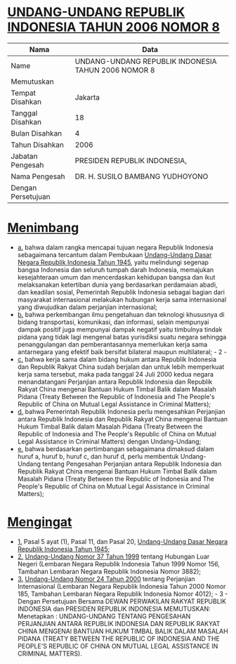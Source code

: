 # [UNDANG-UNDANG REPUBLIK INDONESIA TAHUN 2006 NOMOR 8](http://example.org/legal/document/uu/2006/8)

| Nama | Data |
| ------ | ----- |
|Name|UNDANG-UNDANG REPUBLIK INDONESIA TAHUN 2006 NOMOR 8|
|Memutuskan||
|Tempat Disahkan|Jakarta|
|Tanggal Disahkan|18|
|Bulan Disahkan|4|
|Tahun Disahkan|2006|
|Jabatan Pengesah|PRESIDEN REPUBLIK INDONESIA,|
|Nama Pengesah|DR. H. SUSILO BAMBANG YUDHOYONO|
|Dengan Persetujuan||
# [Menimbang](http://example.org/legal/document/uu/2006/8/menimbang)

* [a.](http://example.org/legal/document/uu/2006/8/menimbang/point/a) bahwa dalam rangka mencapai tujuan negara Republik Indonesia sebagaimana tercantum dalam Pembukaan [Undang-Undang Dasar Negara Republik Indonesia Tahun 1945](http://example.org/legal/document/uu), yaitu melindungi segenap bangsa Indonesia dan seluruh tumpah darah Indonesia, memajukan kesejahteraan umum dan mencerdaskan kehidupan bangsa dan ikut melaksanakan ketertiban dunia yang berdasarkan perdamaian abadi, dan keadilan sosial, Pemerintah Republik Indonesia sebagai bagian dari masyarakat internasional melakukan hubungan kerja sama internasional yang diwujudkan dalam perjanjian internasional;
* [b.](http://example.org/legal/document/uu/2006/8/menimbang/point/b) bahwa perkembangan ilmu pengetahuan dan teknologi khususnya di bidang transportasi, komunikasi, dan informasi, selain mempunyai dampak positif juga mempunyai dampak negatif yaitu timbulnya tindak pidana yang tidak lagi mengenal batas yurisdiksi suatu negara sehingga penanggulangan dan pemberantasannya memerlukan kerja sama antarnegara yang efektif baik bersifat bilateral maupun multilateral; - 2 -
* [c.](http://example.org/legal/document/uu/2006/8/menimbang/point/c) bahwa kerja sama dalam bidang hukum antara Republik Indonesia dan Republik Rakyat China sudah berjalan dan untuk lebih memperkuat kerja sama tersebut, maka pada tanggal 24 Juli 2000 kedua negara menandatangani Perjanjian antara Republik Indonesia dan Republik Rakyat China mengenai Bantuan Hukum Timbal Balik dalam Masalah Pidana (Treaty Between the Republic of Indonesia and The People's Republic of China on Mutual Legal Assistance in Criminal Matters);
* [d.](http://example.org/legal/document/uu/2006/8/menimbang/point/d) bahwa Pemerintah Republik Indonesia perlu mengesahkan Perjanjian antara Republik Indonesia dan Republik Rakyat China mengenai Bantuan Hukum Timbal Balik dalam Masalah Pidana (Treaty Between the Republic of Indonesia and The People's Republic of China on Mutual Legal Assistance in Criminal Matters) dengan Undang-Undang;
* [e.](http://example.org/legal/document/uu/2006/8/menimbang/point/e) bahwa berdasarkan pertimbangan sebagaimana dimaksud dalam huruf a, huruf b, huruf c, dan huruf d, perlu membentuk Undang-Undang tentang Pengesahan Perjanjian antara Republik Indonesia dan Republik Rakyat China mengenai Bantuan Hukum Timbal Balik dalam Masalah Pidana (Treaty Between the Republic of Indonesia and The People's Republic of China on Mutual Legal Assistance in Criminal Matters);
# [Mengingat](http://example.org/legal/document/uu/2006/8/mengingat)

* [1.](http://example.org/legal/document/uu/2006/8/mengingat/point/0001) Pasal 5 ayat (1), Pasal 11, dan Pasal 20, [Undang-Undang Dasar Negara Republik Indonesia Tahun 1945](http://example.org/legal/document/uu);
* [2.](http://example.org/legal/document/uu/2006/8/mengingat/point/0002) [Undang-Undang Nomor 37 Tahun 1999](http://example.org/legal/document/uu/1999/37) tentang Hubungan Luar Negeri (Lembaran Negara Republik Indonesia Tahun 1999 Nomor 156, Tambahan Lembaran Negara Republik Indonesia Nomor 3882);
* [3.](http://example.org/legal/document/uu/2006/8/mengingat/point/0003) [Undang-Undang Nomor 24 Tahun 2000](http://example.org/legal/document/uu/2000/24) tentang Perjanjian Internasional (Lembaran Negara Republik Indonesia Tahun 2000 Nomor 185, Tambahan Lembaran Negara Republik Indonesia Nomor 4012); - 3 - Dengan Persetujuan Bersama DEWAN PERWAKILAN RAKYAT REPUBLIK INDONESIA dan PRESIDEN REPUBLIK INDONESIA MEMUTUSKAN: Menetapkan : UNDANG-UNDANG TENTANG PENGESAHAN PERJANJIAN ANTARA REPUBLIK INDONESIA DAN REPUBLIK RAKYAT CHINA MENGENAl BANTUAN HUKUM TIMBAL BALIK DALAM MASALAH PIDANA (TREATY BETWEEN THE REPUBLIC OF INDONESIA AND THE PEOPLE'S REPUBLIC OF CHINA ON MUTUAL LEGAL ASSISTANCE IN CRIMINAL MATTERS).